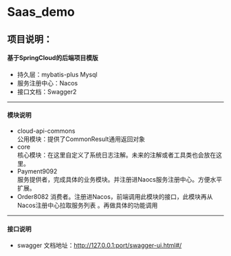 # Saas_demo
## 项目说明：  
#### 基于SpringCloud的后端项目模版  

* 持久层：mybatis-plus Mysql
* 服务注册中心：Nacos
* 接口文档：Swagger2

***
#### 模块说明
* cloud-api-commons  
公用模块：提供了CommonResult通用返回对象
* core  
核心模块：在这里自定义了系统日志注解。未来的注解或者工具类也会放在这里。
* Payment9092  
服务提供者，完成具体的业务模块。并注册进Naocs服务注册中心。方便水平扩展。
* Order8082
消费者。注册进Nacos，前端调用此模块的接口，此模块再从Nacos注册中心拉取服务列表
。再做具体的功能调用

***
#### 接口说明
* swagger 文档地址：http://127.0.0.1:port/swagger-ui.html#/
